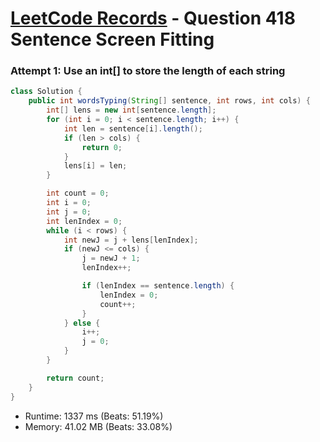# [LeetCode Records](../../README.md) - Question 418 Sentence Screen Fitting

### Attempt 1: Use an int[] to store the length of each string
```java
class Solution {
    public int wordsTyping(String[] sentence, int rows, int cols) {
        int[] lens = new int[sentence.length];
        for (int i = 0; i < sentence.length; i++) {
            int len = sentence[i].length();
            if (len > cols) {
                return 0;
            }
            lens[i] = len;
        }

        int count = 0;
        int i = 0;
        int j = 0;
        int lenIndex = 0;
        while (i < rows) {
            int newJ = j + lens[lenIndex];
            if (newJ <= cols) {
                j = newJ + 1;
                lenIndex++;

                if (lenIndex == sentence.length) {
                    lenIndex = 0;
                    count++;
                }
            } else {
                i++;
                j = 0;
            }
        }

        return count;
    }
}
```
- Runtime: 1337 ms (Beats: 51.19%)
- Memory: 41.02 MB (Beats: 33.08%)

<br>
